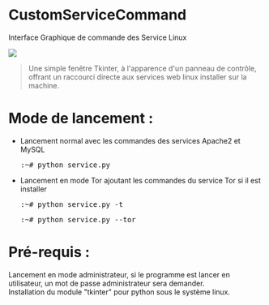 # CustomServiceCommand
Interface Graphique de commande des Service Linux

<img src='https://raw.githubusercontent.com/Tracks12/CustomServiceCommand/master/ihm.png' />

> Une simple fenêtre Tkinter, à l'apparence d'un panneau de contrôle, offrant un raccourci directe aux services web linux installer sur la machine.

# Mode de lancement :
<ul>
  <li>
    Lancement normal avec les commandes des services Apache2 et MySQL
    <pre>:~# python service.py</pre>
  </li>
  <li>
    Lancement en mode Tor ajoutant les commandes du service Tor si il est installer
    <pre>:~# python service.py -t</pre>
    <pre>:~# python service.py --tor</pre>
  </li>
</ul>

# Pré-requis :

Lancement en mode administrateur, si le programme est lancer en utilisateur, un mot de passe administrateur sera demander.
<br /> Installation du module "tkinter" pour python sous le système linux.
